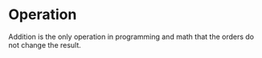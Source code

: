 # Operation
Addition is the only operation in programming and math that the orders do not change the result.
